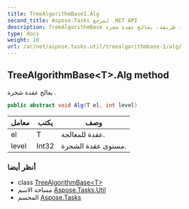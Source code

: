 ```yaml
---
title: TreeAlgorithmBase1.Alg
second_title: Aspose.Tasks لمرجع .NET API
description: TreeAlgorithmBase طريقة. يعالج عقدة شجرة .
type: docs
weight: 10
url: /ar/net/aspose.tasks.util/treealgorithmbase-1/alg/
---
```

## TreeAlgorithmBase&lt;T&gt;.Alg method

يعالج عقدة شجرة .

```csharp
public abstract void Alg(T el, int level)
```

| معامل | يكتب | وصف |
| --- | --- | --- |
| el | T | عقدة للمعالجة. |
| level | Int32 | مستوى عقدة الشجرة. |

### أنظر أيضا

* class [TreeAlgorithmBase&lt;T&gt;](../)
* مساحة الاسم [Aspose.Tasks.Util](../../treealgorithmbase-1/)
* المجسم [Aspose.Tasks](../../../)


